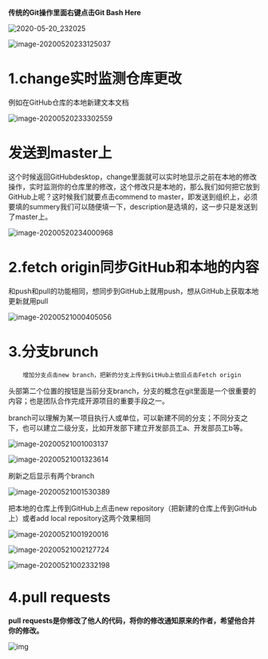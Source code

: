 

**传统的Git操作里面右键点击Git Bash Here**



![2020-05-20_232025](https://gitee.com/haigongjingying/typoranote/raw/master/img/20200520232647.png)

![image-20200520233125037](https://gitee.com/haigongjingying/typoranote/raw/master/img/20200520233129.png)

# 1.change实时监测仓库更改

例如在GitHub仓库的本地新建文本文档

![image-20200520233302559](https://gitee.com/haigongjingying/typoranote/raw/master/img/20200520233306.png)

# 发送到master上

这个时候返回GitHubdesktop，change里面就可以实时地显示之前在本地的修改操作，实时监测你的仓库里的修改，这个修改只是本地的，那么我们如何把它放到GitHub上呢？这时候我们就要点击commend to master，即发送到组织上，必须要填的summery我们可以随便填一下，description是选填的，这一步只是发送到了master上。

![image-20200520234000968](https://gitee.com/haigongjingying/typoranote/raw/master/img/20200520234002.png)

# 2.fetch origin同步GitHub和本地的内容

和push和pull的功能相同，想同步到GitHub上就用push，想从GitHub上获取本地更新就用pull

![image-20200521000405056](https://gitee.com/haigongjingying/typoranote/raw/master/img/20200521000407.png)

# 3.分支brunch

 		增加分支点击new branch，把新的分支上传到GitHub上依旧点击Fetch origin

​		头部第二个位置的按钮是当前分支branch，分支的概念在git里面是一个很重要的内容；也是团队合作完成开源项目的重要手段之一。

branch可以理解为某一项目执行人或单位，可以新建不同的分支；不同分支之下，也可以建立二级分支，比如开发部下建立开发部员工a、开发部员工b等。

![image-20200521001003137](https://gitee.com/haigongjingying/typoranote/raw/master/img/20200521001005.png)

![image-20200521001323614](https://gitee.com/haigongjingying/typoranote/raw/master/img/20200521001325.png)

刷新之后显示有两个branch

![image-20200521001530389](https://gitee.com/haigongjingying/typoranote/raw/master/img/20200521001532.png)

把本地的仓库上传到GitHub上点击new repository（把新建的仓库上传到GitHub上）或者add local repository这两个效果相同

![image-20200521001920016](https://gitee.com/haigongjingying/typoranote/raw/master/img/20200521001922.png)

![image-20200521002127724](https://gitee.com/haigongjingying/typoranote/raw/master/img/20200521002129.png)

![image-20200521002332198](https://gitee.com/haigongjingying/typoranote/raw/master/img/20200521002333.png)







# 4.pull requests

**pull requests是你修改了他人的代码，将你的修改通知原来的作者，希望他合并你的修改。**

![img](https://gitee.com/haigongjingying/typoranote/raw/master/img/20200521003757.jpg)


